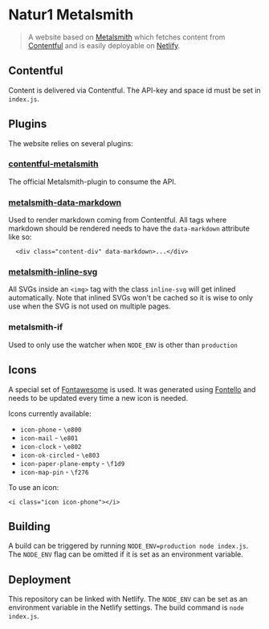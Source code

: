 # Natur1 Metalsmith
> A website based on [Metalsmith](http://www.metalsmith.io/) which fetches content from [Contentful](http://contentful.io) and is easily deployable on [Netlify](http://netlify.com).

## Contentful
Content is delivered via Contentful. The API-key and space id must be set in `index.js`.

## Plugins
The website relies on several plugins:
### [contentful-metalsmith](https://github.com/contentful/contentful-metalsmith)
The official Metalsmith-plugin to consume the API.
### [metalsmith-data-markdown](https://github.com/majodev/metalsmith-data-markdown)
Used to render markdown coming from Contentful. All tags where markdown should be rendered needs to have the `data-markdown` attribute like so:
```
  <div class="content-div" data-markdown>...</div>
```
### [metalsmith-inline-svg](https://github.com/meatysolutions/metalsmith-inline-svg)
All SVGs inside an `<img>` tag with the class `inline-svg` will get inlined automatically. Note that inlined SVGs won't be cached so it is wise to only use when the SVG is not used on multiple pages.
### metalsmith-if
Used to only use the watcher when `NODE_ENV` is other than `production`

## Icons
A special set of [Fontawesome](http://fontawesome.io/) is used. It was generated using [Fontello](http://fontello.com/) and needs to be updated every time a new icon is needed.

Icons currently available:
- `icon-phone` - `\e800`
- `icon-mail` - `\e801`
- `icon-clock` - `\e802`
- `icon-ok-circled` - `\e803`
- `icon-paper-plane-empty` - `\f1d9`
- `icon-map-pin` - `\f276`

To use an icon:
```
<i class="icon icon-phone"></i>
```

## Building
A build can be triggered by running `NODE_ENV=production node index.js`. The `NODE_ENV` flag can be omitted if it is set as an environment variable.

## Deployment
This repository can be linked with Netlify. The `NODE_ENV` can be set as an environment variable in the Netlify settings. The build command is `node index.js`.
